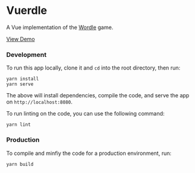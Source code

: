 # Vuerdle

A Vue implementation of the [Wordle](https://www.powerlanguage.co.uk/wordle/) game.

[View Demo](https://vuerdle.netlify.app/)

### Development

To run this app locally, clone it and `cd` into the root directory, then run:

```
yarn install
yarn serve
```

The above will install dependencies, compile the code, and serve the app on `http://localhost:8080`.

To run linting on the code, you can use the following command:

```
yarn lint
```

### Production

To compile and minfiy the code for a production environment, run:

```
yarn build
```
